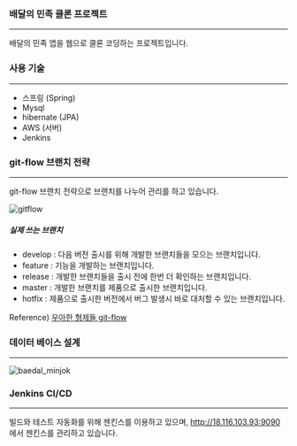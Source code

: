 ### 배달의 민족 클론 프로젝트

------

배달의 민족 앱을 웹으로 클론 코딩하는 프로젝트입니다. 



### 사용 기술

------

- 스프링 (Spring)
- Mysql
- hibernate (JPA)
- AWS (서버)
- Jenkins



### git-flow 브랜치 전략

------

git-flow 브랜치 전략으로 브랜치를 나누어 관리를 하고 있습니다.

![gitflow](https://user-images.githubusercontent.com/66049273/133890936-f61d02ef-37ac-4fa4-bd0d-bb54293d98e2.png)

##### 실제 쓰는 브랜치

- develop : 다음 버전 출시를 위해 개발한 브랜치들을 모으는 브랜치입니다.
- feature : 기능을 개발하는 브랜치입니다.
- release : 개발한 브랜치들을 출시 전에 한번 더 확인하는 브랜치입니다.
- master : 개발한 브랜치를 제품으로 출시한 브랜치입니다.
- hotfix : 제품으로 출시한 버전에서 버그 발생시 바로 대처할 수 있는 브랜치입니다.

Reference) [우아한 형제들 git-flow](https://techblog.woowahan.com/2553/)







### 데이터 베이스 설계

------

![baedal_minjok](https://user-images.githubusercontent.com/66049273/133890415-39f19842-b626-42fc-95cd-911caaa78c26.png)





### Jenkins CI/CD

------

빌드와 테스트 자동화를 위해 젠킨스를 이용하고 있으며, http://18.116.103.93:9090 에서 젠킨스를 관리하고 있습니다.
